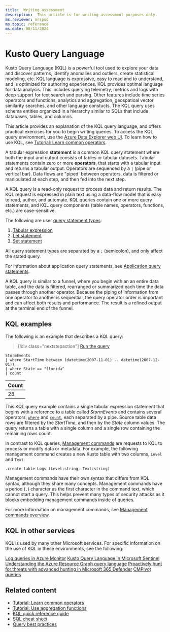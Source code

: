 ```yaml
---
title:  Writing assessment
description:  This article is for writing assessment purposes only.
ms.reviewer: orspod
ms.topic: reference
ms.date: 08/11/2024
---
```

# Kusto Query Language

Kusto Query Language (KQL) is a powerful tool used to explore your data and discover patterns, identify anomalies and outliers, create statistical modeling, etc. 
KQL language is expressive, easy to read and to understand, and is optimized for authoring experiences. KQL provides optimal language for data analysis. This includes querying telemetry, metrics and logs with deep support for text search and parsing. Other features include time series operators and functions, analytics and aggregation, geospatioal vector similarity searches, and other language constucts. The KQL query uses schema entities organized in a hierarchy similar to SQLs that include databases, tables, and columns.

This article provides an explanation of the KQL query language, and offers practical exercises for you to begin writing queries. To access the KQL query environment, use the [Azure Data Explorer web UI](https://dataexplorer.azure.com/). To learn how to use KQL, see [Tutorial: Learn common operators](tutorials/learn-common-operators.md).

A tabular expression **statement** is a common KQL query statement where both the input and output consists of tables or tabular datasets. Tabular statements contain zero or more **operators**, that starts with a tabular input and returns a tabular output. Operators are sequenced by a `|` (pipe or vertical bar). Data flows are "piped' between operators, data is filtered or manipulated at each step, and then fed into the next step.

A KQL query is a read-only request to process data and return results. The KQL request is expressed in plain text using a data-flow model that is easy to read, author, and automate. KQL queries contain one or more query statements, and KQL query components (table names, operators, functions, etc.) are case-sensitive.

The following are user [query statement types](statements.md):

1. [Tabular expression](tabular-expression-statements.md)
1. [Let statement](let-statement.md)
1. [Set statement](set-statement.md)
<NOTETO REVIEWERS: THE ABOVE LIST SHOULD BE BULLETED.>

All query statement types are separated by a `;` (semicolon), and only affect the stated query.

For information about application query statements, see [Application query statements](statements.md#application-query-statements).


A KQL query is similar to a funnel, where you begin with an an entire data table, and the data is filtered, rearranged or summarized each time the data passes through another operator. Because the piping of information from one operator to another is sequential, the query operator order is important and can affect both results and performance. The result is a refined output at the terminal end of the funnel.

## KQL examples

The following is an example that describes a KQL query:
<NOTE TO REVIWERS: THIS IS BEYOND MY SKILLSET AND MUST BE VERIFIED BY AN SME FOR TECHNICAL CORRECTNESS>
> [!div class="nextstepaction"]
> <a href="https://dataexplorer.azure.com/clusters/help/databases/Samples?query=H4sIAAAAAAAAAwsuyS/KdS1LzSspVuCqUSjPSC1KVQguSSwqCcnMTVVISi0pT03NU9BISSxJLQGKaBgZGJjrGhrqGhhqKujpKaCJG4HENZENKklVsLVVUHLz8Q/ydHFUUgDZkpxfmlcCAIItD6l6AAAA" target="_blank">Run the query</a>

```kusto
StormEvents 
| where StartTime between (datetime(2007-11-01) .. datetime(2007-12-01))
| where State == "florida"  
| count 
```

|Count|
|-----|
|   28|


This KQL query example contains a single tabular expression statement that begins with a reference to a table called *StormEvents* and contains several operators, [`where`](where-operator.md) and [`count`](count-operator.md), each separated by a pipe. 
Source table data rows are filtered by the *StartTime*, and then by the *State* column values.
The query returns a table with a single column and a single row containing the remaining rows count.


In contrast to KQL queries, [Management commands](../management/index.md) are requests to KQL to process or modify data or metadata. For example, the following management command creates a new Kusto table with two columns, `Level` and `Text`:

```kusto
.create table Logs (Level:string, Text:string)
```

Management commands have their own syntax that differs from KQL syntax, although they share many concepts. Management commands have a period (`.`) character as the first character in the command text, which cannot start a query. This helps prevent many types of security attacks as it blocks embedding management commands inside of queries.


For more information on management commands, see [Management commands overview](../management/index.md).

## KQL in other services

KQL is used by many other Microsoft services. For specific information on the use of KQL in these environments, see the following:

[Log queries in Azure Monitor](/azure/azure-monitor/logs/log-query-overview)
[Kusto Query Language in Microsoft Sentinel](/azure/sentinel/kusto-overview)
[Understanding the Azure Resource Graph query language](/azure/governance/resource-graph/concepts/query-language)
[Proactively hunt for threats with advanced hunting in Microsoft 365 Defender](/microsoft-365/security/defender/advanced-hunting-overview)
[CMPivot queries](/mem/configmgr/core/servers/manage/cmpivot-overview#queries)
<NOTE TO REVIEWERS: THE ABOVE REFERENCED LIST SHOULD BE BULLETED>

## Related content

* [Tutorial: Learn common operators](tutorials/learn-common-operators.md)
* [Tutorial: Use aggregation functions](tutorials/use-aggregation-functions.md)
* [KQL quick reference guide](kql-quick-reference.md)
* [SQL cheat sheet](sql-cheat-sheet.md)
* [Query best practices](best-practices.md)
